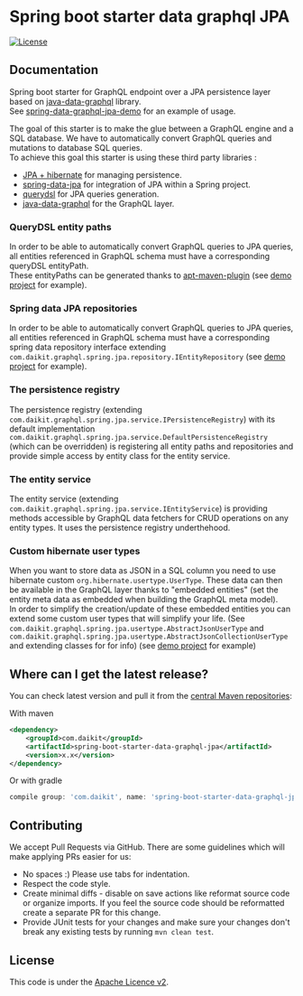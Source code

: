 # Spring boot starter data graphql JPA

[![License](http://img.shields.io/:license-apache-blue.svg)](http://www.apache.org/licenses/LICENSE-2.0.html)

## Documentation

Spring boot starter for GraphQL endpoint over a JPA persistence layer based on [java-data-graphql](https://github.com/tcaselli/java-data-graphql) library.  
See [spring-data-graphql-jpa-demo](https://github.com/tcaselli/spring-data-graphql-jpa-demo) for an example of usage.

The goal of this starter is to make the glue between a GraphQL engine and a SQL database. We have to automatically convert GraphQL queries and mutations to database SQL queries.  
To achieve this goal this starter is using these third party libraries :
* [JPA + hibernate](https://hibernate.org/) for managing persistence.
* [spring-data-jpa](https://spring.io/projects/spring-data-jpa) for integration of JPA within a Spring project.
* [querydsl](http://www.querydsl.com/) for JPA queries generation.
* [java-data-graphql](https://github.com/tcaselli/java-data-graphql) for the GraphQL layer.

### QueryDSL entity paths

In order to be able to automatically convert GraphQL queries to JPA queries, all entities referenced in GraphQL schema must have a corresponding queryDSL entityPath.  
These entityPaths can be generated thanks to [apt-maven-plugin](https://github.com/querydsl/apt-maven-plugin) (see [demo project](https://github.com/tcaselli/spring-data-graphql-jpa-demo) for example).

### Spring data JPA repositories

In order to be able to automatically convert GraphQL queries to JPA queries, all entities referenced in GraphQL schema must have a corresponding spring data repository interface extending ```com.daikit.graphql.spring.jpa.repository.IEntityRepository``` (see [demo project](https://github.com/tcaselli/spring-data-graphql-jpa-demo) for example).

### The persistence registry

The persistence registry (extending ```com.daikit.graphql.spring.jpa.service.IPersistenceRegistry```) with its default implementation ```com.daikit.graphql.spring.jpa.service.DefaultPersistenceRegistry``` (which can be overridden) is registering all entity paths and repositories and provide simple access by entity class for the entity service.

### The entity service

The entity service (extending ```com.daikit.graphql.spring.jpa.service.IEntityService```) is providing methods accessible by GraphQL data fetchers for CRUD operations on any entity types. It uses the persistence registry underthehood.

### Custom hibernate user types

When you want to store data as JSON in a SQL column you need to use hibernate custom ```org.hibernate.usertype.UserType```. These data can then be available in the GraphQL layer thanks to "embedded entities" (set the entity meta data as embedded when building the GraphQL meta model).  
In order to simplify the creation/update of these embedded entities you can extend some custom user types that will simplify your life. (See ```com.daikit.graphql.spring.jpa.usertype.AbstractJsonUserType``` and ```com.daikit.graphql.spring.jpa.usertype.AbstractJsonCollectionUserType``` and extending classes for for info) (see [demo project](https://github.com/tcaselli/spring-data-graphql-jpa-demo) for example)

## Where can I get the latest release?

You can check latest version and pull it from the [central Maven repositories](https://mvnrepository.com/artifact/com.daikit/spring-boot-starter-data-graphql):

With maven

```xml
<dependency>
    <groupId>com.daikit</groupId>
    <artifactId>spring-boot-starter-data-graphql-jpa</artifactId>
    <version>x.x</version>
</dependency>
```

Or with gradle 

```gradle
compile group: 'com.daikit', name: 'spring-boot-starter-data-graphql-jpa', version: 'x.x'
```

## Contributing

We accept Pull Requests via GitHub. There are some guidelines which will make applying PRs easier for us:
+ No spaces :) Please use tabs for indentation.
+ Respect the code style.
+ Create minimal diffs - disable on save actions like reformat source code or organize imports. If you feel the source code should be reformatted create a separate PR for this change.
+ Provide JUnit tests for your changes and make sure your changes don't break any existing tests by running ```mvn clean test```.

## License

This code is under the [Apache Licence v2](https://www.apache.org/licenses/LICENSE-2.0).